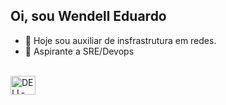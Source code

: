 ## Oi, sou Wendell Eduardo

- 🔭 Hoje sou auxiliar de insfrastrutura em redes.
- 🌱 Aspirante a SRE/Devops

<div style="display: inline_block"><br>
  <img align="center" alt="DELL-Ansible" height="30" width="40" class="devicon-ansible-plain-wordmark" />
</div>
